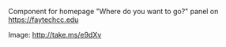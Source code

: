 Component for homepage "Where do you want to go?" panel on https://faytechcc.edu

Image: http://take.ms/e9dXv
